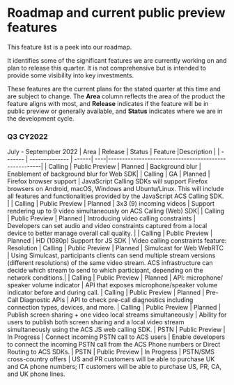 # Roadmap and current public preview features

This feature list is a peek into our roadmap. <!--, and clones [our GitHub project](https://github.com/Azure/Communication/projects/1) --> 

It identifies some of the significant features we are currently working on and plan to release this quarter. <!--a rough timeframe for when you can expect to see them.--> It is not comprehensive but is intended to provide some visibility into key investments.

These features are the current plans for the stated quarter at this time and are subject to change. The **Area** column reflects the area of the product the feature aligns with most, and **Release**  indicates if the feature will be in public preview or generally available, and **Status** indicates where we are in the development cycle. <!-- Links are provided to Azure DevOps (ADO) tracking that is used internally by Microsoft.-->

### Q3 CY2022
July - Septempber 2022
| Area    | Release        | Status  |  Feature |Description                                                |
| ------- | -------------- | ------| ----|------------------------------------------------------|
| Calling | Public Preview | Planned | Background blur | Enablement of background blur for Web SDK|
| Calling    | GA | Planned | Firefox browser support  | JavaScript Calling SDKs will support Firefox browsers on Android, macOS, Windows and Ubuntu/Linux. This will include all features and functionalities provided by the JavaScript ACS Calling SDK. |
| Calling | Public Preview | Planned | 3x3 (9) incoming videos | Support rendering up to 9 video simultaneously on ACS Calling (Web) SDK|
| Calling | Public Preview | Planned | Introducing video calling constraints | Developers can set audio and video constraints captured from a local device to better manage overall call quality. |
| Calling | Public Preview | Planned | HD (1080p) Support for JS SDK | Video calling constraints feature: Resolution
| Calling | Public Preview | Planned | Simulcast for Web WebRTC | Using Simulcast, participants clients can send multiple stream versions (different resolutions) of the same video stream. ACS infrastructure can decide which stream to send to which participant, depending on the network conditions.|
| Calling | Public Preview | Planned | API: microphone/ speaker volume indicator  | API that exposes microphone/speaker volume indicator before and during call.
| Calling | Public Preview | Planned | Pre-Call Diagnostic APIs | API to check pre-call diagnostics including connection types, devices, and more.
| Calling | Public Preview | Planned | Publish screen sharing + one video local streams simultaneously  | Ability for users to publish both screen sharing and a local video stream simultaneously using the ACS JS web calling SDK.
| PSTN | Public Preview | In Progress | Connect incoming PSTN call to ACS users | Enable developers to connect the incoming PSTN call from the ACS Phone numbers or Direct Routing to ACS SDKs.
| PSTN | Public Preview | In Progress | PSTN/SMS cross-country offers  | US and PR customers will be able to purchase UK and CA phone numbers; IT customers will be able to purchase US, PR, CA, and UK phone lines.
